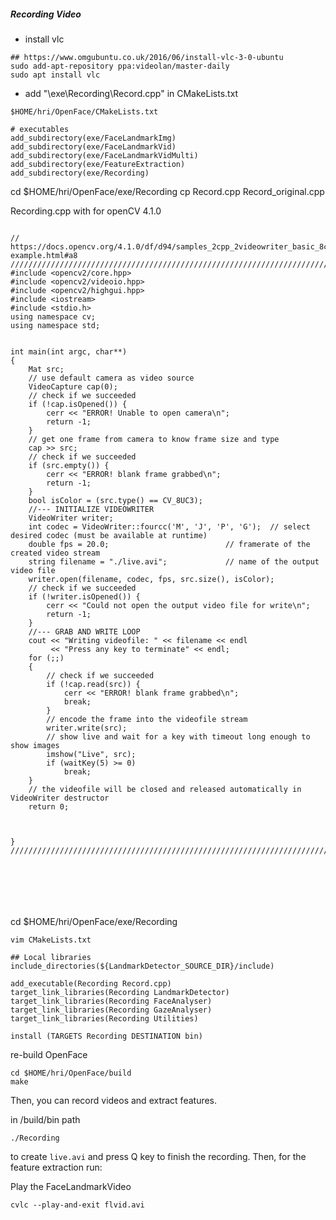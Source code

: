 

#####  Recording Video


* install vlc

```
## https://www.omgubuntu.co.uk/2016/06/install-vlc-3-0-ubuntu
sudo add-apt-repository ppa:videolan/master-daily
sudo apt install vlc
```



* add "\exe\Recording\Record.cpp" in CMakeLists.txt

`$HOME/hri/OpenFace/CMakeLists.txt`

```
# executables
add_subdirectory(exe/FaceLandmarkImg)
add_subdirectory(exe/FaceLandmarkVid)
add_subdirectory(exe/FaceLandmarkVidMulti)
add_subdirectory(exe/FeatureExtraction)
add_subdirectory(exe/Recording)

```


cd $HOME/hri/OpenFace/exe/Recording 
cp Record.cpp Record_original.cpp

Recording.cpp with for openCV 4.1.0
```

// https://docs.opencv.org/4.1.0/df/d94/samples_2cpp_2videowriter_basic_8cpp-example.html#a8
///////////////////////////////////////////////////////////////////////////////////////////////////////////////
#include <opencv2/core.hpp>
#include <opencv2/videoio.hpp>
#include <opencv2/highgui.hpp>
#include <iostream>
#include <stdio.h>
using namespace cv;
using namespace std;


int main(int argc, char**)
{
    Mat src;
    // use default camera as video source
    VideoCapture cap(0);
    // check if we succeeded
    if (!cap.isOpened()) {
        cerr << "ERROR! Unable to open camera\n";
        return -1;
    }
    // get one frame from camera to know frame size and type
    cap >> src;
    // check if we succeeded
    if (src.empty()) {
        cerr << "ERROR! blank frame grabbed\n";
        return -1;
    }
    bool isColor = (src.type() == CV_8UC3);
    //--- INITIALIZE VIDEOWRITER
    VideoWriter writer;
    int codec = VideoWriter::fourcc('M', 'J', 'P', 'G');  // select desired codec (must be available at runtime)
    double fps = 20.0;                          // framerate of the created video stream
    string filename = "./live.avi";             // name of the output video file
    writer.open(filename, codec, fps, src.size(), isColor);
    // check if we succeeded
    if (!writer.isOpened()) {
        cerr << "Could not open the output video file for write\n";
        return -1;
    }
    //--- GRAB AND WRITE LOOP
    cout << "Writing videofile: " << filename << endl
         << "Press any key to terminate" << endl;
    for (;;)
    {
        // check if we succeeded
        if (!cap.read(src)) {
            cerr << "ERROR! blank frame grabbed\n";
            break;
        }
        // encode the frame into the videofile stream
        writer.write(src);
        // show live and wait for a key with timeout long enough to show images
        imshow("Live", src);
        if (waitKey(5) >= 0)
            break;
    }
    // the videofile will be closed and released automatically in VideoWriter destructor
    return 0;



}
///////////////////////////////////////////////////////////////////////////////////////////////////////////////







```



cd $HOME/hri/OpenFace/exe/Recording 



```
vim CMakeLists.txt
```

```
## Local libraries
include_directories(${LandmarkDetector_SOURCE_DIR}/include)

add_executable(Recording Record.cpp)
target_link_libraries(Recording LandmarkDetector)
target_link_libraries(Recording FaceAnalyser)
target_link_libraries(Recording GazeAnalyser)
target_link_libraries(Recording Utilities)

install (TARGETS Recording DESTINATION bin)

```




re-build OpenFace

```
cd $HOME/hri/OpenFace/build
make
```

Then, you can record videos and extract features.


in /build/bin path

```
./Recording
```
to create `live.avi` and press Q key to finish the recording.
Then, for the feature extraction run:



Play the FaceLandmarkVideo
```
cvlc --play-and-exit flvid.avi
```



